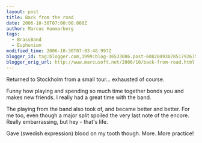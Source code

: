 ```yaml
---
layout: post
title: Back from the road
date: 2006-10-30T07:00:00.000Z
author: Marcus Hammarberg
tags:
  - BrassBand
  - Euphonium
modified_time: 2006-10-30T07:03:48.997Z
blogger_id: tag:blogger.com,1999:blog-36533086.post-6082049307851792675
blogger_orig_url: http://www.marcusoft.net/2006/10/back-from-road.html
---
```



Returned to Stockholm from a small tour... exhausted of course.

Funny how playing and spending so much time together bonds you and makes
new friends. I really had a great time with the band.

The playing from the band also took of, and became better and better.
For me too, even though a major split spoiled the very last note of the
encore. Really embarrassing, but hey - that's
life.

Gave (swedish expression) blood on my
tooth though. More. More practice!
